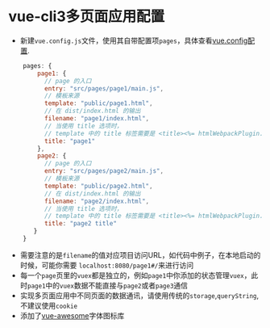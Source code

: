 # vue-cli3多页面应用配置

* 新建`vue.config.js`文件，使用其自带配置项`pages`，具体查看[vue.config配置](https://cli.vuejs.org/zh/config/#pages).

```javascript
    pages: {
        page1: {
          // page 的入口
          entry: "src/pages/page1/main.js",
          // 模板来源
          template: "public/page1.html",
          // 在 dist/index.html 的输出
          filename: "page1/index.html",
          // 当使用 title 选项时，
          // template 中的 title 标签需要是 <title><%= htmlWebpackPlugin.options.title %></title>
          title: "page1"
        },
        page2: {
          // page 的入口
          entry: "src/pages/page2/main.js",
          // 模板来源
          template: "public/page2.html",
          // 在 dist/index.html 的输出
          filename: "page2/index.html",
          // 当使用 title 选项时，
          // template 中的 title 标签需要是 <title><%= htmlWebpackPlugin.options.title %></title>
          title: "page2 title"
       }
    } 
```
* 需要注意的是`filename`的值对应项目访问URL，如代码中例子，在本地启动的时候，可能你需要 `localhost:8080/page1#/`来进行访问
* 每一个`page`页里的`vuex`都是独立的，例如`page1`中你添加的状态管理`vuex`，此时`page1`中的`vuex`数据不能直接与`page2`或者`page3`通信
* 实现多页面应用中不同页面的数据通讯，请使用传统的`storage`,`queryString`,不建议使用`cookie`
* 添加了[vue-awesome](https://github.com/Justineo/vue-awesome)字体图标库


